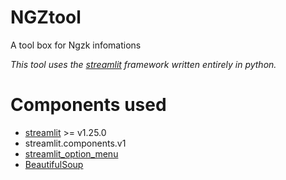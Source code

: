 # NGZtool
A tool box for Ngzk infomations

_This tool uses the [streamlit](https://github.com/streamlit) framework written entirely in python._

# Components used
* [streamlit](https://github.com/streamlit) >= v1.25.0
* streamlit.components.v1
* [streamlit_option_menu](https://github.com/victoryhb/streamlit-option-menu)
* [BeautifulSoup](https://pypi.org/project/beautifulsoup4/)

